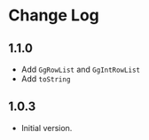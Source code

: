# Change Log

## 1.1.0

- Add `GgRowList` and `GgIntRowList`
- Add `toString`

## 1.0.3

- Initial version.
